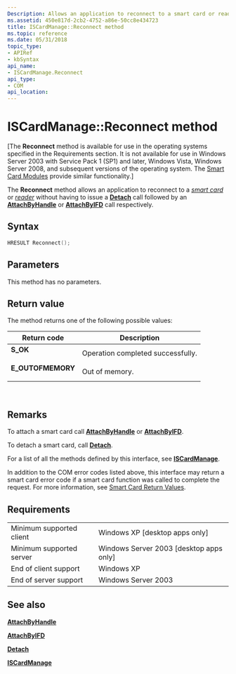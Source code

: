 ```yaml
---
Description: Allows an application to reconnect to a smart card or reader without having to issue a Detach call followed by an AttachByHandle or AttachByIFD call respectively.
ms.assetid: 450e817d-2cb2-4752-a86e-50cc8e434723
title: ISCardManage::Reconnect method
ms.topic: reference
ms.date: 05/31/2018
topic_type: 
- APIRef
- kbSyntax
api_name: 
- ISCardManage.Reconnect
api_type: 
- COM
api_location: 
---
```


# ISCardManage::Reconnect method

\[The **Reconnect** method is available for use in the operating systems specified in the Requirements section. It is not available for use in Windows Server 2003 with Service Pack 1 (SP1) and later, Windows Vista, Windows Server 2008, and subsequent versions of the operating system. The [Smart Card Modules](https://msdn.microsoft.com/library/Dd627652(v=VS.85).aspx) provide similar functionality.\]

The **Reconnect** method allows an application to reconnect to a [*smart card*](https://msdn.microsoft.com/library/ms721625(v=VS.85).aspx) or [*reader*](https://msdn.microsoft.com/library/ms721604(v=VS.85).aspx) without having to issue a [**Detach**](iscardmanage-detach.md) call followed by an [**AttachByHandle**](iscardmanage-attachbyhandle.md) or [**AttachByIFD**](iscardmanage-attachbyifd.md) call respectively.

## Syntax


```C++
HRESULT Reconnect();
```



## Parameters

This method has no parameters.

## Return value

The method returns one of the following possible values:



| Return code                                                                                   | Description                                  |
|-----------------------------------------------------------------------------------------------|----------------------------------------------|
| <dl> <dt>**S\_OK**</dt> </dl>          | Operation completed successfully.<br/> |
| <dl> <dt>**E\_OUTOFMEMORY**</dt> </dl> | Out of memory.<br/>                    |



 

## Remarks

To attach a smart card call [**AttachByHandle**](iscardmanage-attachbyhandle.md) or [**AttachByIFD**](iscardmanage-attachbyifd.md).

To detach a smart card, call [**Detach**](iscardmanage-detach.md).

For a list of all the methods defined by this interface, see [**ISCardManage**](iscardmanage.md).

In addition to the COM error codes listed above, this interface may return a smart card error code if a smart card function was called to complete the request. For more information, see [Smart Card Return Values](authentication-return-values.md).

## Requirements



|                                     |                                                      |
|-------------------------------------|------------------------------------------------------|
| Minimum supported client<br/> | Windows XP \[desktop apps only\]<br/>          |
| Minimum supported server<br/> | Windows Server 2003 \[desktop apps only\]<br/> |
| End of client support<br/>    | Windows XP<br/>                                |
| End of server support<br/>    | Windows Server 2003<br/>                       |



## See also

<dl> <dt>

[**AttachByHandle**](iscardmanage-attachbyhandle.md)
</dt> <dt>

[**AttachByIFD**](iscardmanage-attachbyifd.md)
</dt> <dt>

[**Detach**](iscardmanage-detach.md)
</dt> <dt>

[**ISCardManage**](iscardmanage.md)
</dt> </dl>

 

 




